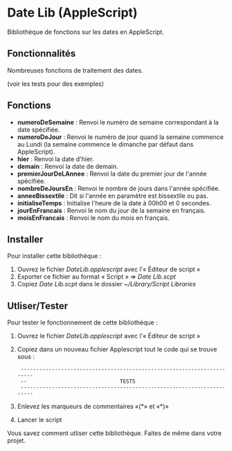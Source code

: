 # Date Lib (AppleScript)

Bibliothèque de fonctions sur les dates en AppleScript.

## Fonctionnalités

Nombreuses fonctions de traitement des dates.

(voir les tests pour des exemples)


## Fonctions

- __numeroDeSemaine__ : Renvoi le numéro de semaine correspondant à la date spécifiée.
- __numeroDeJour__ : Renvoi le numéro de jour quand la semaine commence au Lundi (la semaine commence le dimanche par défaut dans AppleScript).
- __hier__ : Renvoi la date d'hier.
- __demain__ : Renvoi la date de demain.
- __premierJourDeLAnnee__ : Renvoi la date du premier jour de l'année spécifiée.
- __nombreDeJoursEn__ : Renvoi le nombre de jours dans l'année spécifiée.
- __anneeBissextile__ : Dit si l'année en paramètre est bissextile ou pas.
- __initialiseTemps__ : Initialise l'heure de la date à 00h00 et 0 secondes.
- __jourEnFrancais__ : Renvoi le nom du jour de la semaine en français.
- __moisEnFrancais__ : Renvoi le nom du mois en français.


## Installer

Pour installer cette bibliothèque :

1. Ouvrez le fichier *DateLib.applescript* avec l'« Éditeur de script »
2. Exporter ce fichier au format « Script » => *Date Lib.scpt*
3. Copiez *Date Lib.scpt* dans le dossier *~/Library/Script Libraries*


## Utliser/Tester

Pour tester le fonctionnement de cette bibliothèque :

1. Ouvrez le fichier *DateLib.applescript* avec l'« Éditeur de script »
2. Copiez dans un nouveau fichier Applescript tout le code qui se trouve sous :

        -----------------------------------------------------------------------
        --                              TESTS
        -----------------------------------------------------------------------

3. Enlevez les marqueurs de commentaires «(\*» et «\*)»
4. Lancer le script

Vous savez comment utliser cette bibliothèque. Faites de même dans votre projet.

